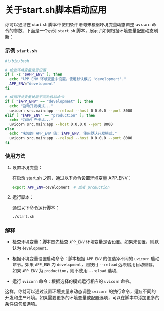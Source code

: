 # 关于start.sh脚本启动应用

你可以通过在 start.sh 脚本中使用条件语句来根据环境变量动态调整 uvicorn 命令的参数。下面是一个示例  `start.sh` 脚本，展示了如何根据环境变量配置动态刷新：

### 示例 `start.sh`
```bash
#!/bin/bash

# 检查环境变量是否设置
if [ -z "$APP_ENV" ]; then
  echo "APP_ENV 环境变量未设置，使用默认模式 'development'."
  APP_ENV="development"
fi

# 根据环境变量设置不同的启动命令
if [ "$APP_ENV" == "development" ]; then
  echo "启动开发模式..."
  uvicorn src.main:app --reload --host 0.0.0.0 --port 8000
elif [ "$APP_ENV" == "production" ]; then
  echo "启动生产模式..."
  uvicorn src.main:app --host 0.0.0.0 --port 8000
else
  echo "未知的 APP_ENV 值: $APP_ENV. 使用默认开发模式."
  uvicorn src.main:app --reload --host 0.0.0.0 --port 8000
fi
```
### 使用方法
1. 设置环境变量：
    
    在启动 start.sh 之前，通过以下命令设置环境变量 APP_ENV：

    ```bash
    export APP_ENV=development  # 或者 production
    ```
2. 运行脚本：

    通过以下命令运行脚本：

    ```bash
    ./start.sh
    ```
### 解释
- 检查环境变量：脚本首先检查 `APP_ENV` 环境变量是否设置。如果未设置，则默认为 `development`。

- 根据环境变量设置启动命令：脚本根据 `APP_ENV` 的值选择不同的 `uvicorn` 启动命令。如果 `APP_ENV` 为 `development`，则使用 `--reload` 选项启用自动重载。如果 `APP_ENV` 为 `production`，则不使用 `--reload` 选项。

- 运行 `uvicorn` 命令：根据选择的模式运行相应的 `uvicorn` 命令。

这样，你就可以通过设置环境变量来动态调整 `uvicorn` 的执行命令，适应不同的开发和生产环境。如果需要更多的环境变量或配置选项，可以在脚本中添加更多的条件语句和选项。